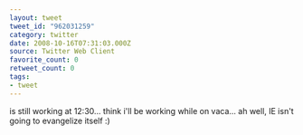 ```yaml
---
layout: tweet
tweet_id: "962031259"
category: twitter
date: 2008-10-16T07:31:03.000Z
source: Twitter Web Client
favorite_count: 0
retweet_count: 0
tags:
- tweet
---
```


is still working at 12:30... think i'll be working while on vaca... ah well, IE isn't going to evangelize itself :)
